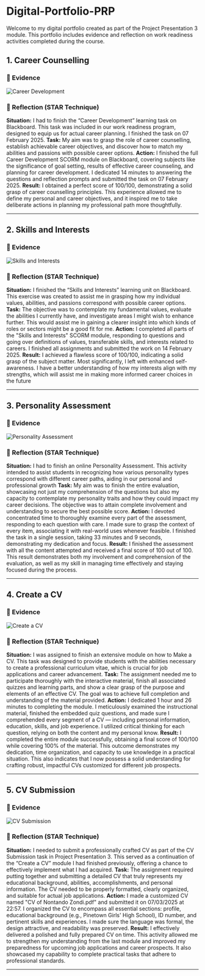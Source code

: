 # Digital-Portfolio-PRP
Welcome to my digital portfolio created as part of the Project Presentation 3 module. This portfolio includes evidence and reflection on work readiness activities completed during the course.

## 1. Career Counselling

### 📄 Evidence
![Career Development](https://github.com/user-attachments/assets/7e09175a-fab3-40a4-88c8-e8f406fb5abc)


### 💭 Reflection (STAR Technique)
**Situation:** I had to finish the “Career Development” learning task on Blackboard. This task was included in our work readiness program, designed to equip us for actual career planning. I finished the task on 07 February 2025. 
**Task:**  My aim was to grasp the role of career counselling, establish achievable career objectives, and discover how to match my abilities and passions with possible career options.
**Action:**  I finished the full Career Development SCORM module on Blackboard, covering subjects like the significance of goal setting, results of effective career counseling, and planning for career development. I dedicated 14 minutes to answering the questions and reflection prompts and submitted the task on 07 February 2025.
**Result:**  I obtained a perfect score of 100/100, demonstrating a solid grasp of career counselling principles. This experience allowed me to define my personal and career objectives, and it inspired me to take deliberate actions in planning my professional path more thoughtfully.

---

## 2. Skills and Interests

### 📄 Evidence
![Skills and Interests](https://github.com/user-attachments/assets/5b7b53a5-079f-4b97-bf6d-7dd88306431b)


### 💭 Reflection (STAR Technique)
**Situation:**  I finished the “Skills and Interests” learning unit on Blackboard. This exercise was created to assist me in grasping how my individual values, abilities, and passions correspond with possible career options.
**Task:**  The objective was to contemplate my fundamental values, evaluate the abilities I currently have, and investigate areas I might wish to enhance further. This would assist me in gaining a clearer insight into which kinds of roles or sectors might be a good fit for me.
**Action:**  I completed all parts of the "Skills and Interests" SCORM module, responding to questions and going over definitions of values, transferable skills, and interests related to careers. I finished all assignments and submitted the work on 14 February 2025.
**Result:**  I achieved a flawless score of 100/100, indicating a solid grasp of the subject matter. Most significantly, I left with enhanced self-awareness. I have a better understanding of how my interests align with my strengths, which will assist me in making more informed career choices in the future

---

## 3. Personality Assessment

### 📄 Evidence
![Personality Assessment](https://github.com/user-attachments/assets/c7891ade-a6a4-4184-9410-d65075068c9d)


### 💭 Reflection (STAR Technique)
**Situation:**  I had to finish an online Personality Assessment. This activity intended to assist students in recognizing how various personality types correspond with different career paths, aiding in our personal and professional growth
**Task:**  My aim was to finish the entire evaluation, showcasing not just my comprehension of the questions but also my capacity to contemplate my personality traits and how they could impact my career decisions. The objective was to attain complete involvement and understanding to secure the best possible score.
**Action:**  I devoted concentrated time to thoroughly examine every part of the assessment, responding to each question with care. I made sure to grasp the context of every item, associating it with real-world uses whenever feasible. I finished the task in a single session, taking 33 minutes and 9 seconds, demonstrating my dedication and focus.
**Result:**  I finished the assessment with all the content attempted and received a final score of 100 out of 100. This result demonstrates both my involvement and comprehension of the evaluation, as well as my skill in managing time effectively and staying focused during the process.

---

## 4. Create a CV

### 📄 Evidence
![Create a CV](https://github.com/user-attachments/assets/1a170a74-9104-4d7a-9fe3-bef2c7930adb)


### 💭 Reflection (STAR Technique)
**Situation:**  I was assigned to finish an extensive module on how to Make a CV. This task was designed to provide students with the abilities necessary to create a professional curriculum vitae, which is crucial for job applications and career advancement.
**Task:**  The assignment needed me to participate thoroughly with the interactive material, finish all associated quizzes and learning parts, and show a clear grasp of the purpose and elements of an effective CV. The goal was to achieve full completion and understanding of the material provided. 
**Action:**  I dedicated 1 hour and 26 minutes to completing the module. I meticulously examined the instructional material, finished the embedded quiz questions, and made sure I comprehended every segment of a CV — including personal information, education, skills, and job experience. I utilized critical thinking for each question, relying on both the content and my personal know.
**Result:**  I completed the entire module successfully, obtaining a final score of 100/100 while covering 100% of the material. This outcome demonstrates my dedication, time organization, and capacity to use knowledge in a practical situation. This also indicates that I now possess a solid understanding for crafting robust, impactful CVs customized for different job prospects.

---

## 5. CV Submission

### 📄 Evidence
![CV Submission](https://github.com/user-attachments/assets/c6bf1795-fbc1-48e1-a011-ea96421ff2d2)


### 💭 Reflection (STAR Technique)
**Situation:**  I needed to submit a professionally crafted CV as part of the CV Submission task in Project Presentation 3. This served as a continuation of the “Create a CV” module I had finished previously, offering a chance to effectively implement what I had acquired.
**Task:**  The assignment required putting together and submitting a detailed CV that truly represents my educational background, abilities, accomplishments, and personal information. The CV needed to be properly formatted, clearly organized, and suitable for actual job applications.
**Action:**  I made a customized CV named "CV of Nontando Zondi.pdf" and submitted it on 07/03/2025 at 22:57. I organized the CV to encompass all essential sections: profile, educational background (e.g., Pinetown Girls' High School), ID number, and pertinent skills and experiences. I made sure the language was formal, the design attractive, and readability was preserved.
**Result:**  I effectively delivered a polished and fully prepared CV on time. This activity allowed me to strengthen my understanding from the last module and improved my preparedness for upcoming job applications and career prospects. It also showcased my capability to complete practical tasks that adhere to professional standards.

---
